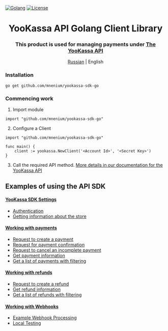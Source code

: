 [![Golang](https://img.shields.io/badge/Go-v1.19-EEEEEE?logo=go&logoColor=white&labelColor=00ADD8)](https://go.dev/)
[![License](https://img.shields.io/pypi/l/yookassa.svg)](LICENSE)

<div align="center">
    <h1 align="center">YooKassa API Golang Client Library
    </h1>
    <h3 align="center">This product is used for managing payments under <a href="https://yookassa.ru/developers/api?lang=en">The YooKassa API</a>
    </h3>
    <p align="center">
        <a href="README.md">Russian</a> | English 
    </p>
</div>

### Installation
`go get github.com/mnenium/yookassa-sdk-go`

### Commencing work
1. Import module
```golang
import "github.com/mnenium/yookassa-sdk-go"
```
2. Configure a Client
```golang
import "github.com/mnenium/yookassa-sdk-go"

func main() {
    client := yookassa.NewClient('<Account Id>', '<Secret Key>')	
}
```
3. Call the required API method. [More details in our documentation for the YooKassa API](https://yookassa.ru/developers/api?lang=en)

## Examples of using the API SDK
#### [YooKassa SDK Settings](https://github.com/mnenium/yookassa-sdk-go/blob/main/docs/examples/01-configuration.en.md)
* [Authentication](https://github.com/mnenium/yookassa-sdk-go/blob/main/docs/examples/01-configuration.en.md#Authentication)
* [Getting information about the store](https://github.com/mnenium/yookassa-sdk-go/blob/main/docs/examples/01-configuration.en.md#Getting-information-about-the-store)
#### [Working with payments](https://github.com/mnenium/yookassa-sdk-go/blob/main/docs/examples/02-payments.en.md)
* [Request to create a payment](https://github.com/mnenium/yookassa-sdk-go/blob/main/docs/examples/02-payments.en.md#Request-to-create-a-payment)
* [Request for payment confirmation](https://github.com/mnenium/yookassa-sdk-go/blob/main/docs/examples/02-payments.en.md#Request-for-payment-confirmation)
* [Request to cancel an incomplete payment](https://github.com/mnenium/yookassa-sdk-go/blob/main/docs/examples/02-payments.en.md#Request-to-cancel-an-incomplete-payment)
* [Get payment information](https://github.com/mnenium/yookassa-sdk-go/blob/main/docs/examples/02-payments.en.md#Get-payment-information)
* [Get a list of payments with filtering](https://github.com/mnenium/yookassa-sdk-go/blob/main/docs/examples/02-payments.en.md#Get-a-list-of-payments-with-filtering)
#### [Working with refunds](https://github.com/mnenium/yookassa-sdk-go/blob/main/docs/examples/03-refunds.en.md)
* [Request to create a refund](https://github.com/mnenium/yookassa-sdk-go/blob/main/docs/examples/03-refunds.en.md#Request-to-create-a-refund)
* [Get refund information](https://github.com/mnenium/yookassa-sdk-go/blob/main/docs/examples/03-refunds.en.md#Get-refund-information)
* [Get a list of refunds with filtering](https://github.com/mnenium/yookassa-sdk-go/blob/main/docs/examples/03-refunds.en.md#Get-a-list-of-refunds-with-filtering)
#### [Working with Webhooks](https://github.com/mnenium/yookassa-sdk-go/blob/main/docs/examples/04-webhooks.en.md)
* [Example Webhook Processing](https://github.com/mnenium/yookassa-sdk-go/blob/main/docs/examples/04-webhooks.en.md#Example-Webhook-Processing)
* [Local Testing](https://github.com/mnenium/yookassa-sdk-go/blob/main/docs/examples/04-webhooks.en.md#Local-Testing)
